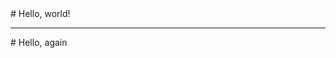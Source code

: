<Quote description="embeds.defghi">
  # Hello, world!
</Quote>

***

<Quote description="embeds.def">
  # Hello, again
</Quote>
